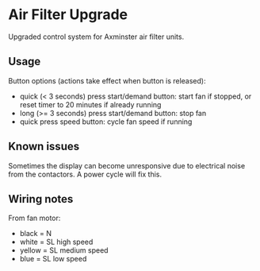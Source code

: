 # Air Filter Upgrade

Upgraded control system for Axminster air filter units.

## Usage

Button options (actions take effect when button is released):

- quick (< 3 seconds) press start/demand button: start fan if stopped, or reset timer to 20 minutes if already running
- long (>= 3 seconds) press start/demand button: stop fan
- quick press speed button: cycle fan speed if running

## Known issues

Sometimes the display can become unresponsive due to electrical noise from the contactors.
A power cycle will fix this.

## Wiring notes

From fan motor:

- black = N
- white = SL high speed
- yellow = SL medium speed
- blue = SL low speed

